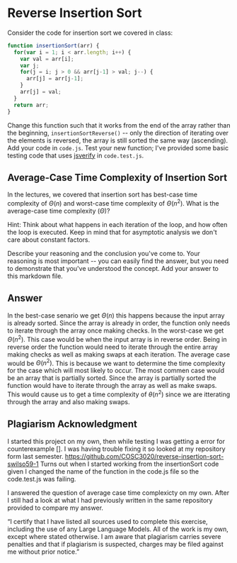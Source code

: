 # Reverse Insertion Sort

Consider the code for insertion sort we covered in class:

```javascript
function insertionSort(arr) {
  for(var i = 1; i < arr.length; i++) {
    var val = arr[i];
    var j;
    for(j = i; j > 0 && arr[j-1] > val; j--) {
      arr[j] = arr[j-1];
    }
    arr[j] = val;
  }
  return arr;
}
```

Change this function such that it works from the end of the array rather than
the beginning, `insertionSortReverse()` -- only the direction of
iterating over the elements is reversed, the array is still sorted the same way
(ascending). Add your code in `code.js`. Test your new function; I've provided
some basic testing code that uses [jsverify](https://jsverify.github.io/) in
`code.test.js`.

## Average-Case Time Complexity of Insertion Sort

In the lectures, we covered that insertion sort has best-case time complexity of
$\Theta(n)$ and worst-case time complexity of $\Theta(n^2)$. What is the
average-case time complexity ($\Theta$)?

Hint: Think about what happens in each iteration of the loop, and how often the
loop is executed. Keep in mind that for asymptotic analysis we don't care about
constant factors.

Describe your reasoning and the conclusion you've come to. Your reasoning is
most important -- you can easily find the answer, but you need to demonstrate
that you've understood the concept. Add your answer to this markdown file.

## Answer 

In the best-case senario we get $\Theta(n)$ this happens because the input array is already sorted. Since the array is already
in order, the function only needs to iterate through the array once making checks. In the worst-case we get $\Theta(n^{2})$.
This case would be when the input array is in reverse order. Being in reverse order the function would need to iterate through the entire array
making checks as well as making swaps at each iteration. The average case would be $\Theta(n^{2})$. This is because we want to determine the time complexity
for the case which will most likely to occur. The most commen case would be an array that is partially sorted. Since the array is partially sorted the function 
would have to iterate through the array as well as make swaps. This would cause us to get a time complexity of $\theta(n^{2})$ since we are itterating through
the array and also making swaps. 

## Plagiarism Acknowledgment

I started this project on my own, then while testing I was getting a error for counterexample []. I was having trouble fixing it so looked at my repository form last semester.
https://github.com/COSC3020/reverse-insertion-sort-swilso59-1
Turns out when I started working from the insertionSort code given I changed the name of the function in the code.js file so the code.test.js was failing. 

I answered the question of average case time complexicty on my own. After I still had a look at what I had previously written in the same repository provided to compare my answer.

“I certify that I have listed all sources used to complete this exercise, including the use
of any Large Language Models. All of the work is my own, except where stated
otherwise. I am aware that plagiarism carries severe penalties and that if plagiarism is
suspected, charges may be filed against me without prior notice.”




